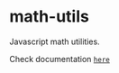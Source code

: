 # math-utils

Javascript math utilities.

Check documentation [`here`](https://riadhadrani.github.io/utility-js/math.html)
